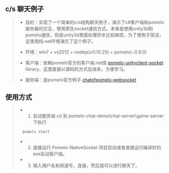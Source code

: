 ## c/s 聊天例子

> + 目的：实现了一个简单的c/s结构聊天例子，演示了c#客户端和pomelo服务器的交互，使用原生socket通信方式。本来是想用unity3d和pomelo通信，但是unity3d里面处理异步比较麻烦，为了使例子简洁，这里用纯.net环境演示了这个例子。
> 
> + 环境：win7 + vs2012 + nodejs(v0.10.25) + pomelo(~0.9.0)
> 
> + 客户端：依赖pomelo官方的客户端.net库 [pomelo-unityclient-socket](https://github.com/NetEase/pomelo-unityclient-socket/) library，这里直接以源码的方式加进来，方便学习。
>
> + 服务端：是pomelo官方例子 [chatofpomelo-websocket](https://github.com/NetEase/chatofpomelo-websocket)

## 使用方式

> * 1. 启动服务端 cd 到 pomelo-chat-demo\chat-server\game-server 下执行
> ``` bash
>   pomelo start
> ```
> * 2. 直接运行 Pomelo-NativeSocket 项目启动或者直接运行编译好的exe启动客户端。
> * 3. 输入用户名和频道号，连接，然后就可以进行聊天了。
